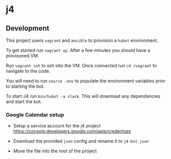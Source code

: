 # j4

## Development

This project users `vagrant` and `ansible` to provision a `hubot` environment.

To get started run `vagrant up`. After a few minutes you should have a provisoned VM.

Run `vagrant ssh` to ssh into the VM. Once connected run `cd /vagrant` to navigate to the code.

You will need to run `source .env` to populate the environment variables prior to starting the bot.

To start J4 run `bin/hubot -a slack`. This will download any dependencies and start the bot.

### Google Calendar setup

- Setup a service account for the j4 project https://console.developers.google.com/apis/credentials

- Download the provided `json` config and rename it to `j4-bot.json`

- Move the file into the root of the project
